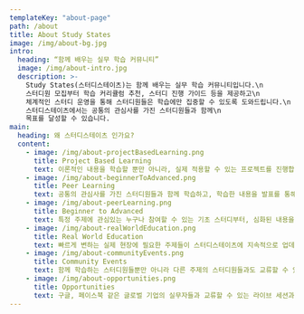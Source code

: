```yaml
---
templateKey: "about-page"
path: /about
title: About Study States
image: /img/about-bg.jpg
intro:
  heading: “함께 배우는 실무 학습 커뮤니티”
  image: /img/about-intro.jpg
  description: >-
    Study States(스터디스테이츠)는 함께 배우는 실무 학습 커뮤니티입니다.\n
    스터디원 모집부터 학습 커리큘럼 추천, 스터디 진행 가이드 등을 제공하고\n
    체계적인 스터디 운영을 통해 스터디원들은 학습에만 집중할 수 있도록 도와드립니다.\n
    스터디스테이츠에서는 공통의 관심사를 가진 스터디원들과 함께\n
    목표를 달성할 수 있습니다.
main:
  heading: 왜 스터디스테이츠 인가요?
  content:
    - image: /img/about-projectBasedLearning.png
      title: Project Based Learning
      text: 이론적인 내용을 학습할 뿐만 아니라, 실제 적용할 수 있는 프로젝트를 진행합니다.
    - image: /img/about-beginnerToAdvanced.png
      title: Peer Learning
      text: 공통의 관심사를 가진 스터디원들과 함께 학습하고, 학습한 내용을 발표를 통해 서로 공유합니다.
    - image: /img/about-peerLearning.png
      title: Beginner to Advanced
      text: 특정 주제에 관심있는 누구나 참여할 수 있는 기초 스터디부터, 심화된 내용을 학습할 수 있는 심화 스터디까지 준비되어 있습니다.
    - image: /img/about-realWorldEducation.png
      title: Real World Education
      text: 빠르게 변하는 실제 현장에 필요한 주제들이 스터디스테이츠에 지속적으로 업데이트 됩니다.
    - image: /img/about-communityEvents.png
      title: Community Events
      text: 함께 학습하는 스터디원들뿐만 아니라 다른 주제의 스터디원들과도 교류할 수 있는 다양한 커뮤니티 이벤트도 열립니다. (위스키, 와인 시음회, 파티 등)
    - image: /img/about-opportunities.png
      title: Opportunities
      text: 구글, 페이스북 같은 글로벌 기업의 실무자들과 교류할 수 있는 라이브 세션과 국내외 실무자들의 온/오프라인 특강을 제공합니다. 코드스테이츠의 약 70개의 기업 파트너십을 바탕으로 일부 스터디 수료자들에게는 기업들과의 채용연결 과정을 도와드립니다.
---
```

